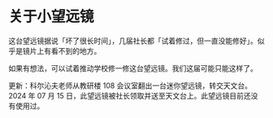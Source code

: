 # 关于小望远镜

这台望远镜据说「坏了很长时间」，几届社长都「试着修过，但一直没能修好」。似乎是镜片上有看不到的地方。

如果有想法，可以试着推动学校修一修这台望远镜。我们这届可能只能这样了。

更新：科尔沁夫老师从教研楼 108 会议室翻出一台迷你望远镜，转交天文台。2024 年 07 月 15 日，此望远镜被社长领取并送至天文台上。此望远镜目前还没有使用过。
